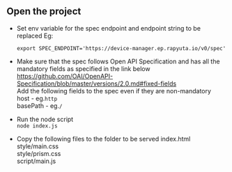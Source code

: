 ## Open the project
- Set env variable for the spec endpoint and endpoint string to be replaced
  Eg:
  ```
  export SPEC_ENDPOINT='https://device-manager.ep.rapyuta.io/v0/spec'
  ```
- Make sure that the spec follows Open API Specification and has all the mandatory fields as specified in the link below  
  https://github.com/OAI/OpenAPI-Specification/blob/master/versions/2.0.md#fixed-fields  
  Add the following fields to the spec even if they are non-mandatory  
    host - eg.`http`  
    basePath - eg.`/`

- Run the node script  
  `node index.js`

- Copy the following files to the folder to be served
  index.html  
  style/main.css  
  style/prism.css  
  script/main.js

